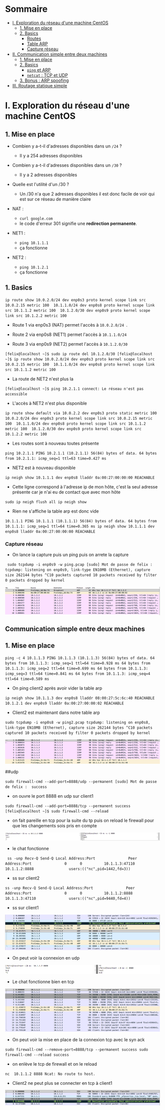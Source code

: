# Sommaire

* [I. Exploration du réseau d'une machine CentOS](#i-exploration-du-réseau-dune-machine-centos)
  * [1. Mise en place](#1-mise-en-place)
  * [2. Basics](#2-basics)
    * [Routes](#routes)
    * [Table ARP](#table-arp)
    * [Capture réseau](#capture-réseau)
* [II. Communication simple entre deux machines](#ii-communication-simple-entre-deux-machines)
  * [1. Mise en place](#1-mise-en-place-1)
  * [2. Basics](#2-basics-1)
    * [`ping` et ARP](#ping-et-arp)
    * [`netcat` : TCP et UDP](#netcat)
  * [3. Bonus : ARP spoofing](#3-bonus--arp-spoofing)
* [III. Routage statique simple](#iii-routage-statique-simple)

# I. Exploration du réseau d'une machine CentOS

## 1. Mise en place

* Combien y a-t-il d'adresses disponibles dans un `/24` ?
   * Il y a 254 adresses disponibles

* Combien y a-t-il d'adresses disponibles dans un `/30` ?
   * Il y a 2 adresses disponibles
  
* Quelle est l'utilité d'un /30 ?
   * Un /30 n'a que 2 adresses disponibles il est donc facile de voir qui est sur ce réseau de manière claire

* NAT : 
    * `curl google.com` 
    * le code d'erreur 301 signifie une **redirection permanente**.
    
* NET1 : 
    * `ping 10.1.1.1`
    * ça fonctionne
    
* NET2 : 
    * `ping 10.1.2.1`
    * ça fonctionne
    
## 1. Basics

`ip route show
10.0.2.0/24 dev enp0s3 proto kernel scope link src 10.0.2.15 metric 100 
10.1.1.0/24 dev enp0s8 proto kernel scope link src 10.1.1.2 metric 100 
10.1.2.0/30 dev enp0s9 proto kernel scope link src 10.1.2.2 metric 100 `

* Route 1 via  enp0s3 (NAT) permet l'accès à `10.0.2.0/24 `.

* Route 2 via  enp0s8 (NET1) permet l'accès à `10.1.1.0/24 `

* Route 3 via  enp0s9 (NET2) permet l'accès à `10.1.2.0/30 `

`[felix@localhost ~]$ sudo ip route del 10.1.2.0/30
[felix@localhost ~]$ ip route show
10.0.2.0/24 dev enp0s3 proto kernel scope link src 10.0.2.15 metric 100 
10.1.1.0/24 dev enp0s8 proto kernel scope link src 10.1.1.2 metric 100 `

* La route de NET2 n'est plus la

`[felix@localhost ~]$ ping 10.2.1.1
connect: Le réseau n'est pas accessible`

* L'accès à NET2 n'est plus disponible

`ip route show
default via 10.0.2.2 dev enp0s3 proto static metric 100 
10.0.2.0/24 dev enp0s3 proto kernel scope link src 10.0.2.15 metric 100 
10.1.1.0/24 dev enp0s8 proto kernel scope link src 10.1.1.2 metric 100 
10.1.2.0/30 dev enp0s9 proto kernel scope link src 10.1.2.2 metric 100 `

* Les routes sont à nouveau toutes présente

`ping 10.2.1.1
PING 10.2.1.1 (10.2.1.1) 56(84) bytes of data.
64 bytes from 10.2.1.1: icmp_seq=1 ttl=63 time=0.427 ms`
* NET2 est à nouveau disponible

`ip neigh show
10.1.1.1 dev enp0s8 lladdr 0a:00:27:00:00:00 REACHABLE`

* Cette ligne correspond à l'adresse ip de mon hôte, c'est la seul adresse présente car je n'ai eu de contact que avec mon hôte

`sudo ip neigh flush all
ip neigh show`

* Rien ne s'affiche la table arp est donc vide

`10.1.1.1
PING 10.1.1.1 (10.1.1.1) 56(84) bytes of data.
64 bytes from 10.1.1.1: icmp_seq=1 ttl=64 time=0.365 ms
ip neigh show
10.1.1.1 dev enp0s8 lladdr 0a:00:27:00:00:00 REACHABLE`

### Capture réseau

* On lance la capture puis un ping puis on arrete la capture

`
sudo tcpdump -i enp0s9 -w ping.pcap
[sudo] Mot de passe de felix : 
tcpdump: listening on enp0s9, link-type EN10MB (Ethernet), capture size 262144 bytes
^C10 packets captured
10 packets received by filter
0 packets dropped by kernel`

![alt text](/1/screens/ping.png "Whireshark")

## Communication simple entre deux machines

## 1. Mise en place

`ping -c 4 10.1.1.3
PING 10.1.1.3 (10.1.1.3) 56(84) bytes of data.
64 bytes from 10.1.1.3: icmp_seq=1 ttl=64 time=0.928 ms
64 bytes from 10.1.1.3: icmp_seq=2 ttl=64 time=0.699 ms
64 bytes from 10.1.1.3: icmp_seq=3 ttl=64 time=0.841 ms
64 bytes from 10.1.1.3: icmp_seq=4 ttl=64 time=0.589 ms`

* On ping client2 après avoir vider la table arp

`ip neigh show
10.1.1.3 dev enp0s8 lladdr 08:00:27:5c:6c:40 REACHABLE
10.1.2.1 dev enp0s9 lladdr 0a:00:27:00:00:02 REACHABLE`

* Client2 est maintenant dans notre table arp


`sudo tcpdump -i enp0s8 -w ping2.pcap
tcpdump: listening on enp0s8, link-type EN10MB (Ethernet), capture size 262144 bytes
^C10 packets captured
10 packets received by filter
0 packets dropped by kernel`


![alt text](/1/screens/ping2.png "Whireshark")

##udp

`sudo firewall-cmd --add-port=8888/udp --permanent
[sudo] Mot de passe de felix : 
success`

* on ouvre le port 8888 en udp sur client1

`sudo firewall-cmd --add-port=8888/tcp --permanent
success
[felix@localhost ~]$ sudo firewall-cmd --reload`

* on fait pareille en tcp pour la suite du tp puis on reload le firewall pour que les changements sois pris en compte

![alt text](/1/screens/chat.png "Whireshark")

* le chat fonctionne

` ss -unp
Recv-Q Send-Q Local Address:Port               Peer Address:Port              
0      0          10.1.1.3:47110                  10.1.1.2:8888                users:(("nc",pid=1442,fd=3))`

* ss sur client2

`ss -unp
Recv-Q Send-Q Local Address:Port               Peer Address:Port              
0      0          10.1.1.2:8888                   10.1.1.3:47110               users:(("nc",pid=9440,fd=4))`

* ss sur client1

![alt text](/1/screens/nc-udp.png "Whireshark")

* On peut voir la connexion en udp

![alt text](/1/screens/chattcp.png "Whireshark")

* Le chat fonctionne bien en tcp

![alt text](/1/screens/nc-tcp.png "Whireshark")

* On peut voir la mise en place de la connexion tcp avec le syn ack

`sudo firewall-cmd --remove-port=8888/tcp --permanent
success
sudo firewall-cmd --reload
success`

* on enlève le tcp de firewall et on le reload

`nc  10.1.1.2 8888
Ncat: No route to host.`

* Client2 ne peut plus se connecter en tcp à client1

![alt text](/1/screens/firewall.png "Whireshark")
